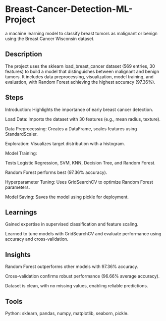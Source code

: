 
# Breast-Cancer-Detection-ML-Project
a machine learning model to classify breast tumors as malignant or benign using the Breast Cancer Wisconsin dataset.

## Description
The project uses the sklearn load_breast_cancer dataset (569 entries, 30 features) to build a model that distinguishes between malignant and benign tumors. It includes data preprocessing, visualization, model training, and evaluation, with Random Forest achieving the highest accuracy (97.36%).

## Steps

Introduction: Highlights the importance of early breast cancer detection.

Load Data: Imports the dataset with 30 features (e.g., mean radius, texture).

Data Preprocessing: Creates a DataFrame, scales features using StandardScaler.

Exploration: Visualizes target distribution with a histogram.

Model Training:

Tests Logistic Regression, SVM, KNN, Decision Tree, and Random Forest.

Random Forest performs best (97.36% accuracy).

Hyperparameter Tuning: Uses GridSearchCV to optimize Random Forest parameters.

Model Saving: Saves the model using pickle for deployment.

## Learnings

Gained expertise in supervised classification and feature scaling.

Learned to tune models with GridSearchCV and evaluate performance using accuracy and cross-validation.


## Insights
Random Forest outperforms other models with 97.36% accuracy.

Cross-validation confirms robust performance (96.66% average accuracy).

Dataset is clean, with no missing values, enabling reliable predictions.

## Tools

Python: sklearn, pandas, numpy, matplotlib, seaborn, pickle.
